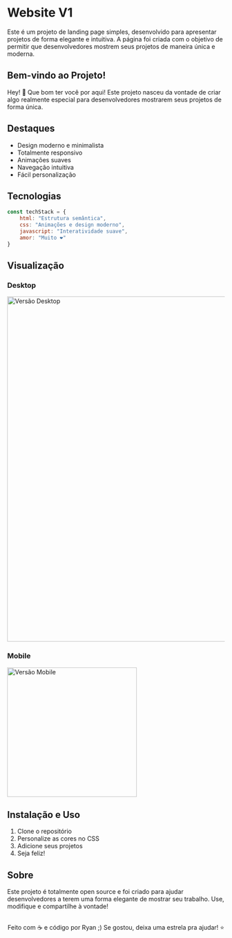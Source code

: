 # Website V1

Este é um projeto de landing page simples, desenvolvido para apresentar projetos de forma elegante e intuitiva. A página foi criada com o objetivo de permitir que desenvolvedores mostrem seus projetos de maneira única e moderna.

## Bem-vindo ao Projeto!
Hey! 👋 Que bom ter você por aqui! Este projeto nasceu da vontade de criar algo realmente especial para desenvolvedores mostrarem seus projetos de forma única.

## Destaques
- Design moderno e minimalista
- Totalmente responsivo
- Animações suaves
- Navegação intuitiva
- Fácil personalização

## Tecnologias
```javascript
const techStack = {
    html: "Estrutura semântica",
    css: "Animações e design moderno",
    javascript: "Interatividade suave",
    amor: "Muito ❤️"
}
```

## Visualização

### Desktop
<div align="left">
    <img src="./assets/image/desktop.png" alt="Versão Desktop" width="800"/>
</div>

### Mobile
<div align="left">
    <img src="./assets\image\mobile.png" alt="Versão Mobile" width="300"/>
</div>

## Instalação e Uso
1. Clone o repositório
2. Personalize as cores no CSS
3. Adicione seus projetos
4. Seja feliz! 

## Sobre
Este projeto é totalmente open source e foi criado para ajudar desenvolvedores a terem uma forma elegante de mostrar seu trabalho. Use, modifique e compartilhe à vontade!

<br/>

<div align="center">
Feito com ☕ e código por Ryan ;) Se gostou, deixa uma estrela pra ajudar! ⭐
</div>
